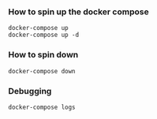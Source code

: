 ### How to spin up the docker compose
```
docker-compose up
docker-compose up -d
```

### How to spin down
```
docker-compose down
```

### Debugging
```
docker-compose logs
```